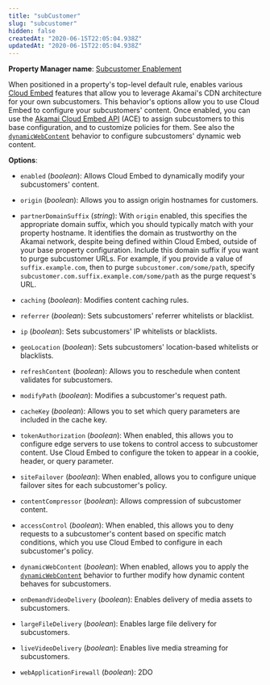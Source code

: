 ```yaml
---
title: "subCustomer"
slug: "subcustomer"
hidden: false
createdAt: "2020-06-15T22:05:04.938Z"
updatedAt: "2020-06-15T22:05:04.938Z"
---
```

__Property Manager name__: [Subcustomer Enablement](https://control.akamai.com/wh/CUSTOMER/AKAMAI/en-US/WEBHELP/property-manager/property-manager-help/csh_lookup.html?id=PM_5000)

When positioned in a property's top-level default rule, enables various [Cloud Embed](https://learn.akamai.com/en-us/products/media_delivery/cloud_embed.html) features that allow you to leverage Akamai's CDN architecture for your own subcustomers.  This behavior's options allow you to use Cloud Embed to configure your subcustomers' content.  Once enabled, you can use the [Akamai Cloud Embed API](https://developer.akamai.com/api/media_delivery/cloud_embed/v2.html) (ACE) to assign subcustomers to this base configuration, and to customize policies for them.  See also the [`dynamicWebContent`](#dynamicwebcontent) behavior to configure subcustomers' dynamic web content.

__Options__:

<div class="option" markdown="1" id="subCustomer.enabled" >

- `enabled` (_boolean_): Allows Cloud Embed to dynamically modify your subcustomers' content.

</div>

<div class="option" markdown="1" id="subCustomer.origin" >

- `origin` (_boolean_): Allows you to assign origin hostnames for customers.

</div>

<div class="option" markdown="1" id="subCustomer.partnerDomainSuffix" >

- `partnerDomainSuffix` (_string_): With `origin` enabled, this specifies the appropriate domain suffix, which you should typically match with your property hostname. It identifies the domain as trustworthy on the Akamai network, despite being defined within Cloud Embed, outside of your base property configuration. Include this domain suffix if you want to purge subcustomer URLs. For example, if you provide a value of `suffix.example.com`, then to purge `subcustomer.com/some/path`, specify `subcustomer.com.suffix.example.com/some/path` as the purge request's URL.

</div>

<div class="option" markdown="1" id="subCustomer.caching" >

- `caching` (_boolean_): Modifies content caching rules.

</div>

<div class="option" markdown="1" id="subCustomer.referrer" >

- `referrer` (_boolean_): Sets subcustomers' referrer whitelists or blacklist.

</div>

<div class="option" markdown="1" id="subCustomer.ip" >

- `ip` (_boolean_): Sets subcustomers' IP whitelists or blacklists.

</div>

<div class="option" markdown="1" id="subCustomer.geoLocation" >

- `geoLocation` (_boolean_): Sets subcustomers' location-based whitelists or blacklists.

</div>

<div class="option" markdown="1" id="subCustomer.refreshContent" >

- `refreshContent` (_boolean_): Allows you to reschedule when content validates for subcustomers.

</div>

<div class="option" markdown="1" id="subCustomer.modifyPath" >

- `modifyPath` (_boolean_): Modifies a subcustomer's request path.

</div>

<div class="option" markdown="1" id="subCustomer.cacheKey" >

- `cacheKey` (_boolean_): Allows you to set which query parameters are included in the cache key.

</div>

<div class="option" markdown="1" id="subCustomer.tokenAuthorization" >

- `tokenAuthorization` (_boolean_): When enabled, this allows you to configure edge servers to use tokens to control access to subcustomer content.  Use Cloud Embed to configure the token to appear in a cookie, header, or query parameter.

</div>

<div class="option" markdown="1" id="subCustomer.siteFailover" >

- `siteFailover` (_boolean_): When enabled, allows you to configure unique failover sites for each subcustomer's policy.

</div>

<div class="option" markdown="1" id="subCustomer.contentCompressor" >

- `contentCompressor` (_boolean_): Allows compression of subcustomer content.

</div>

<div class="option" markdown="1" id="subCustomer.accessControl" >

- `accessControl` (_boolean_): When enabled, this allows you to deny requests to a subcustomer's content based on specific match conditions, which you use Cloud Embed to configure in each subcustomer's policy.

</div>

<div class="option" markdown="1" id="subCustomer.dynamicWebContent" >

- `dynamicWebContent` (_boolean_): When enabled, allows you to apply the [`dynamicWebContent`](#dynamicwebcontent) behavior to further modify how dynamic content behaves for subcustomers.

</div>

<div class="option" markdown="1" id="subCustomer.onDemandVideoDelivery" >

- `onDemandVideoDelivery` (_boolean_): Enables delivery of media assets to subcustomers.

</div>

<div class="option" markdown="1" id="subCustomer.largeFileDelivery" >

- `largeFileDelivery` (_boolean_): Enables large file delivery for subcustomers.

</div>

<div class="option" markdown="1" id="subCustomer.liveVideoDelivery" >

- `liveVideoDelivery` (_boolean_): Enables live media streaming for subcustomers.

</div>

<div class="option" markdown="1" id="subCustomer.webApplicationFirewall" >

- `webApplicationFirewall` (_boolean_): 2DO

</div>

</div>

<div class="feature" data-feature="sureRoute" markdown="1">
